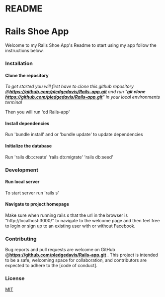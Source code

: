 <h1>README</h1>
<h1>Rails Shoe App</h1>
 Welcome to my Rails Shoe App's Readme to start using my app follow the instructions below.
<h3>Installation</h3>
<h4>Clone the repository</h4>

  *To get started you will first have to clone this github repository @**https://github.com/pledgedavis/Rails-app.git** and run "**git clone https://github.com/pledgedavis/Rails-app.git**" in your local environments terminal*

 Then you will run 'cd Rails-app'

<h4>Install dependencies</h4>

Run 'bundle install' and or 'bundle update' to update dependencies


<h4>Initialize the database</h4>

Run 'rails db::create' 'rails db:migrate' 'rails db:seed'

<h3>Development</h3>
<h4>Run local server</h4>

To start server run
 'rails s'

<h4>Navigate to project homepage </h4>
Make sure when running rails s that the url in the browser is "http://localhost:3000/" to navigate to the welcome page and then feel free to login or sign up to an existing user with or without Facebook.


<h3>Contributing</h3>

Bug reports and pull requests are welcome on GitHub  @**https://github.com/pledgedavis/Rails-app.git** . This project is intended to be a safe, welcoming space for collaboration, and contributors are expected to adhere to the [code of conduct].

<h3>License</h3>
 
[MIT](https://choosealicense.com/licenses/mit/)